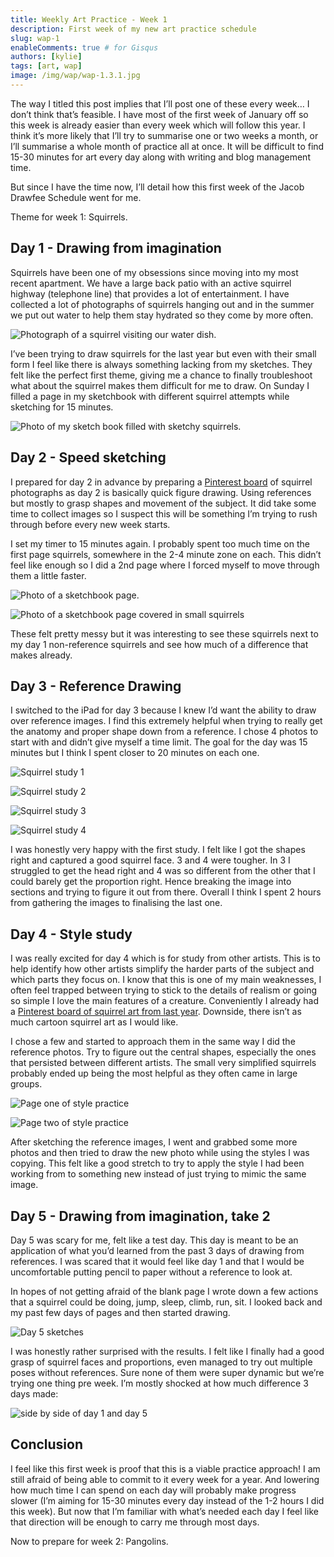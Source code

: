 ```yaml
---
title: Weekly Art Practice - Week 1
description: First week of my new art practice schedule
slug: wap-1
enableComments: true # for Gisqus
authors: [kylie]
tags: [art, wap]
image: /img/wap/wap-1.3.1.jpg
---
```


The way I titled this post implies that I’ll post one of these every week… I don’t think that’s feasible. I have most of the first week of January off so this week is already easier than every week which will follow this year. I think it’s more likely that I’ll try to summarise one or two weeks a month, or I’ll summarise a whole month of practice all at once. It will be difficult to find 15-30 minutes for art every day along with writing and blog management time.

But since I have the time now, I’ll detail how this first week of the Jacob Drawfee Schedule went for me.

Theme for week 1: Squirrels.

<!--truncate-->

## Day 1 - Drawing from imagination

Squirrels have been one of my obsessions since moving into my most recent apartment. We have a large back patio with an active squirrel highway (telephone line) that provides a lot of entertainment. I have collected a lot of photographs of squirrels hanging out and in the summer we put out water to help them stay hydrated so they come by more often.

![Photograph of a squirrel visiting our water dish.](/img/patio-squirrel.jpg)

I’ve been trying to draw squirrels for the last year but even with their small form I feel like there is always something lacking from my sketches. They felt like the perfect first theme, giving me a chance to finally troubleshoot what about the squirrel makes them difficult for me to draw. On Sunday I filled a page in my sketchbook with different squirrel attempts while sketching for 15 minutes.

![Photo of my sketch book filled with sketchy squirrels.](/img/wap/wap-1.1.jpg)

## Day 2 - Speed sketching

I prepared for day 2 in advance by preparing a [Pinterest board](https://www.pinterest.ca/maeanu3639/squirrel-refs/) of squirrel photographs as day 2 is basically quick figure drawing. Using references but mostly to grasp shapes and movement of the subject. It did take some time to collect images so I suspect this will be something I’m trying to rush through before every new week starts.

I set my timer to 15 minutes again. I probably spent too much time on the first page squirrels, somewhere in the 2-4 minute zone on each. This didn’t feel like enough so I did a 2nd page where I forced myself to move through them a little faster.

![Photo of a sketchbook page.](/img/wap/wap-1.2.1.jpg)

![Photo of a sketchbook page covered in small squirrels](/img/wap/wap-1.2.2.png)

These felt pretty messy but it was interesting to see these squirrels next to my day 1 non-reference squirrels and see how much of a difference that makes already.

## Day 3 - Reference Drawing

I switched to the iPad for day 3 because I knew I’d want the ability to draw over reference images. I find this extremely helpful when trying to really get the anatomy and proper shape down from a reference. I chose 4 photos to start with and didn’t give myself a time limit. The goal for the day was 15 minutes but I think I spent closer to 20 minutes on each one.

![Squirrel study 1](/img/wap/wap-1.3.1.jpg)

![Squirrel study 2](/img/wap/wap-1.3.2.jpg)

![Squirrel study 3](/img/wap/wap-1.3.3.jpg)

![Squirrel study 4](/img/wap/wap-1.3.4.jpg)

I was honestly very happy with the first study. I felt like I got the shapes right and captured a good squirrel face. 3 and 4 were tougher. In 3 I struggled to get the head right and 4 was so different from the other that I could barely get the proportion right. Hence breaking the image into sections and trying to figure it out from there. Overall I think I spent 2 hours from gathering the images to finalising the last one.

## Day 4 - Style study

I was really excited for day 4 which is for study from other artists. This is to help identify how other artists simplify the harder parts of the subject and which parts they focus on. I know that this is one of my main weaknesses, I often feel trapped between trying to stick to the details of realism or going so simple I love the main features of a creature. Conveniently I already had a [Pinterest board of squirrel art from last year](https://www.pinterest.ca/maeanu3639/squirrel-inspo/). Downside, there isn’t as much cartoon squirrel art as I would like.

I chose a few and started to approach them in the same way I did the reference photos. Try to figure out the central shapes, especially the ones that persisted between different artists. The small very simplified squirrels probably ended up being the most helpful as they often came in large groups.

![Page one of style practice](/img/wap/wap-1.4.1.jpg)

![Page two of style practice](/img/wap/wap-1.4.2.jpg)

After sketching the reference images, I went and grabbed some more photos and then tried to draw the new photo while using the styles I was copying. This felt like a good stretch to try to apply the style I had been working from to something new instead of just trying to mimic the same image.

## Day 5 - Drawing from imagination, take 2

Day 5 was scary for me, felt like a test day. This day is meant to be an application of what you’d learned from the past 3 days of drawing from references. I was scared that it would feel like day 1 and that I would be uncomfortable putting pencil to paper without a reference to look at.

In hopes of not getting afraid of the blank page I wrote down a few actions that a squirrel could be doing, jump, sleep, climb, run, sit. I looked back and my past few days of pages and then started drawing.

![Day 5 sketches](/img/wap/wap-1.5.jpg)

I was honestly rather surprised with the results. I felt like I finally had a good grasp of squirrel faces and proportions, even managed to try out multiple poses without references. Sure none of them were super dynamic but we’re trying one thing pre week. I’m mostly shocked at how much difference 3 days made:

![side by side of day 1 and day 5](/img/wap/wap-1-comparison.jpg)

## Conclusion

I feel like this first week is proof that this is a viable practice approach! I am still afraid of being able to commit to it every week for a year. And lowering how much time I can spend on each day will probably make progress slower (I’m aiming for 15-30 minutes every day instead of the 1-2 hours I did this week). But now that I’m familiar with what’s needed each day I feel like that direction will be enough to carry me through most days.

Now to prepare for week 2: Pangolins.
